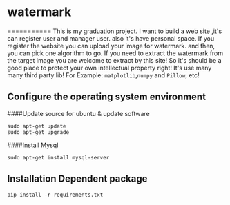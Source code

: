 # watermark
===========
This is my graduation project. I want to build a web site ,it's can register user and manager user. 
also it's have personal space. If you register the website you can upload your image for watermark.
and then, you can pick one algorithm to go. If you need to extract the watermark from the target 
image you are welcome to extract by this site! So it's should be a good place to protect your own
intellectual property right! It's use many many third party lib! For Example: `matplotlib`,`numpy`
and `Pillow`, etc!

Configure the operating system environment
------------------------------------------

####Update source for ubuntu & update software
```shell
sudo apt-get update
sudo apt-get upgrade
```
####Install Mysql
```shell
sudo apt-get install mysql-server
```

Installation Dependent package
------------------------------
    pip install -r requirements.txt


